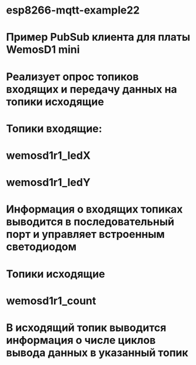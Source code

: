 # esp8266-mqtt-example22
# Пример PubSub клиента для платы WemosD1 mini
# Реализует опрос топиков входящих и передачу данных на топики исходящие 
# Топики входящие:
# wemosd1r1_ledX
# wemosd1r1_ledY
# Информация о входящих топиках выводится в последовательный порт и управляет встроенным светодиодом
# Топики исходящие
# wemosd1r1_count
# В исходящий топик выводится информация о числе циклов вывода данных в указанный топик
#
